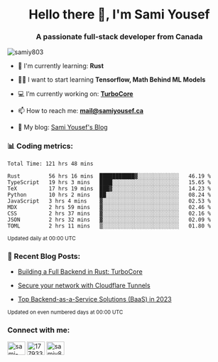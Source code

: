 <h1 align="center">Hello there 👋, I'm Sami Yousef</h1>
<h3 align="center">A passionate full-stack developer from Canada</h3>

<p align="left"> <img src="https://komarev.com/ghpvc/?username=samiy803&label=Profile%20views&color=0e75b6&style=flat" alt="samiy803" /> </p>

- 🌱 I'm currently learning: **Rust**

- 👨‍💻 I want to start learning **Tensorflow, Math Behind ML Models**

- 💻 I’m currently working on: **[TurboCore](https://github.com/samiy803/TurboCore)**

- 📫 How to reach me: **mail@samiyousef.ca**

- 📝 My blog: [Sami Yousef's Blog](https://blog.samiyousef.ca)

<h3 align="left">📊 Coding metrics:</h3>
<!--START_SECTION:waka-->

```text
Total Time: 121 hrs 48 mins

Rust         56 hrs 16 mins  ███████████▓░░░░░░░░░░░░░   46.19 %
TypeScript   19 hrs 3 mins   ████░░░░░░░░░░░░░░░░░░░░░   15.65 %
TeX          17 hrs 19 mins  ███▓░░░░░░░░░░░░░░░░░░░░░   14.23 %
Python       10 hrs 2 mins   ██░░░░░░░░░░░░░░░░░░░░░░░   08.24 %
JavaScript   3 hrs 4 mins    ▓░░░░░░░░░░░░░░░░░░░░░░░░   02.53 %
MDX          2 hrs 59 mins   ▓░░░░░░░░░░░░░░░░░░░░░░░░   02.46 %
CSS          2 hrs 37 mins   ▓░░░░░░░░░░░░░░░░░░░░░░░░   02.16 %
JSON         2 hrs 32 mins   ▓░░░░░░░░░░░░░░░░░░░░░░░░   02.09 %
TOML         2 hrs 11 mins   ▒░░░░░░░░░░░░░░░░░░░░░░░░   01.80 %
```

<!--END_SECTION:waka-->
<sup>Updated daily at 00:00 UTC</sup>

<h3 align="left">📝 Recent Blog Posts:</h3>

<!-- BLOG-POST-LIST:START -->
- [Building a Full Backend in Rust: TurboCore](https://blog.samiyousef.ca/building-a-full-backend-in-rust-turbocore/)

- [Secure your network with Cloudflare Tunnels](https://blog.samiyousef.ca/secure-your-network-with-cloudflare-tunnels/)

- [Top Backend-as-a-Service Solutions &lpar;BaaS&rpar; in 2023](https://blog.samiyousef.ca/comparing-backend-as-a-service-solutions-a-complete-guide/)
<!-- BLOG-POST-LIST:END -->
<sup>Updated on even numbered days at 00:00 UTC</sup>

<h3 align="left">Connect with me:</h3>
<p align="left">
<a href="https://linkedin.com/in/sami-yousef" target="blank"><img align="center" src="https://raw.githubusercontent.com/rahuldkjain/github-profile-readme-generator/master/src/images/icons/Social/linked-in-alt.svg" alt="sami-yousef" height="30" width="40" /></a>
<a href="https://stackoverflow.com/users/17793354" target="blank"><img align="center" src="https://raw.githubusercontent.com/rahuldkjain/github-profile-readme-generator/master/src/images/icons/Social/stack-overflow.svg" alt="17793354" height="30" width="40" /></a>
<a href="https://www.leetcode.com/samiy8030" target="blank"><img align="center" src="https://raw.githubusercontent.com/rahuldkjain/github-profile-readme-generator/master/src/images/icons/Social/leet-code.svg" alt="samiy8030" height="30" width="40" /></a>
</p>
